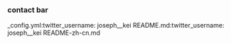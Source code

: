 ### contact bar
_config.yml:twitter_username: joseph__kei
README.md:twitter_username: joseph__kei
README-zh-cn.md
